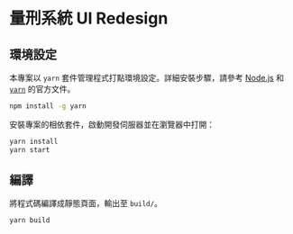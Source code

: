 量刑系統 UI Redesign
====================

環境設定
--------

本專案以 `yarn` 套件管理程式打點環境設定。詳細安裝步驟，請參考 [Node.js](https://nodejs.org/en/download/package-manager/) 和 [`yarn`](https://yarnpkg.com/getting-started/install) 的官方文件。

```bash
npm install -g yarn
```

安裝專案的相依套件，啟動開發伺服器並在瀏覽器中打開：

```bash
yarn install
yarn start
```

編譯
----

將程式碼編譯成靜態頁面，輸出至 `build/`。

```bash
yarn build
```
